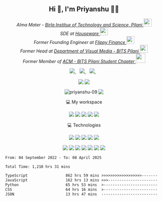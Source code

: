 
<h2 align='center'> Hi 👋, I'm Priyanshu 👨‍💻</h2>


<p align='center'><em>Alma Mater - <a href="https://www.bits-pilani.ac.in/">Birla Institue of Technology and Science, Pilani </a><img src="https://media.giphy.com/media/fYSnHlufseco8Fh93Z/giphy.gif" width="25"></br>SDE at <a href="https://houseware.io/">Houseware </a><img src="https://media.giphy.com/media/WUlplcMpOCEmTGBtBW/giphy.gif" width="25"></br>Former Founding Engineer at <a href="https://www.flippyfinance.com/">Flippy Finance </a><img src="https://media.giphy.com/media/WUlplcMpOCEmTGBtBW/giphy.gif" width="25"></br>Former Head at <a href="https://www.bits-dvm.org">Department of Visual Media - BITS Pilani </a><img src="https://media.giphy.com/media/WUlplcMpOCEmTGBtBW/giphy.gif" width="25"> </br> Former Member of <a href="http://bitsacm.acm.org/index.html">  ACM - BITS Pilani Student Chapter </a><img src="https://media.giphy.com/media/ZVik7pBtu9dNS/giphy.gif" width="30"> 
</em></p>


<!--
**priyanshu-09/priyanshu-09** is a ✨ _special_ ✨ repository because its `README.md` (this file) appears on your GitHub profile.### Hi there 👋

Sirius GIF 
<img align='right' src="https://media.giphy.com/media/3ErmSXChvkv5u/giphy.gif" width="300">

Github Link
<a href="https://github.com/priyanshu-09">
  <img src="https://img.shields.io/badge/GitHub-100000?style=for-the-badge&logo=github&logoColor=white" />
</a>&nbsp;&nbsp;

Here are some ideas to get you started:

- 🔭 I’m currently working on ...
- 🌱 I’m currently learning ...
- 👯 I’m looking to collaborate on ...
- 🤔 I’m looking for help with ...
- 💬 Ask me about ...
- 📫 How to reach me: ...
- 😄 Pronouns: ...
- ⚡ Fun fact: ...
-->

<p align='center'>
  <a href="mailto:f20190558@pilani.bits-pilani.ac.in">
    <img src="https://img.shields.io/badge/Gmail-D14836?style=for-the-badge&logo=gmail&logoColor=white" />
  </a>&nbsp;&nbsp;
   <a href="https://www.linkedin.com/in/priyanshu-3109/">
    <img src="https://img.shields.io/badge/linkedin-%230077B5.svg?&style=for-the-badge&logo=linkedin&logoColor=white" />
  </a>&nbsp;&nbsp;
  <a href="https://instagram.com/damn_sirius">
    <img src="https://img.shields.io/badge/instagram-%23E4405F.svg?&style=for-the-badge&logo=instagram&logoColor=white" />        
  </a>&nbsp;&nbsp;
   
</p>

<p align="center">
  <img align="center" src="https://img.shields.io/github/followers/priyanshu-09?style=social" />  
  <img align="center" src="https://visitor-badge.laobi.icu/badge?page_id=priyanshu-09.visitor-badge" />
</p>

<p align='center'><img align='center' src="https://github-readme-stats.vercel.app/api?username=priyanshu-09&show_icons=true&theme=gotham&count_private=true" alt="priyanshu-09" />
 <img align="center" src="https://github-readme-streak-stats.herokuapp.com/?user=priyanshu-09&theme=dark" /> 
</p>

<p align='center'>
  💻 My workspace<br/><br/>
  <img src="https://img.shields.io/badge/mac%20os-000000?style=for-the-badge&logo=macos&logoColor=F0F0F0" />
  <img src='https://img.shields.io/badge/Visual_Studio_Code-0078D4?style=for-the-badge&logo=visual%20studio%20code&logoColor=white' />
  <img src="https://img.shields.io/badge/M1%20Pro%20-%230071C5.svg?&style=for-the-badge&logo=apple&logoColor=white" />
  <img src="https://img.shields.io/badge/RAM-16GB-%230071C5.svg?&style=for-the-badge&logoColor=white" />
  <img src="https://img.shields.io/badge/iOS-000000?style=for-the-badge&logo=ios&logoColor=white" />
</p>

<p align='center'>
  💻 Technologies<br/><br/>
  <img src='https://img.shields.io/badge/Python-14354C?style=for-the-badge&logo=python&logoColor=white' />
  <img src='https://img.shields.io/badge/JavaScript-F7DF1E?style=for-the-badge&logo=javascript&logoColor=black' />
  <img src="https://img.shields.io/badge/typescript-%23007ACC.svg?style=for-the-badge&logo=typescript&logoColor=white" />
  <img src='https://img.shields.io/badge/HTML5-E34F26?style=for-the-badge&logo=html5&logoColor=white' />
  <img src='https://img.shields.io/badge/CSS3-1572B6?style=for-the-badge&logo=css3&logoColor=white' />
</p>
<p align='center'>
  <img src='https://img.shields.io/badge/React-20232A?style=for-the-badge&logo=react&logoColor=61DAFB' />
  <img src='https://img.shields.io/badge/RASPBERRY%20PI-C51A4A.svg?&style=for-the-badge&logo=raspberry%20pi&logoColor=white' />
  <img src='https://img.shields.io/badge/Node.js-43853D?style=for-the-badge&logo=node.js&logoColor=white' />
  <img src='https://img.shields.io/badge/Express.js-000000?style=for-the-badge&logo=express&logoColor=white' />
  <img src='https://img.shields.io/badge/React Native-20232A?style=for-the-badge&logo=react&logoColor=61DAFB' />
   <img src='https://img.shields.io/badge/Next-black?style=for-the-badge&logo=next.js&logoColor=white' />
  <img src='https://img.shields.io/badge/Sass-CC6699?style=for-the-badge&logo=sass&logoColor=white' />
  
</p>

<!--
<p align="center">
  <img align="center" src="https://github-readme-stats.vercel.app/api/wakatime?username=priyanshu-09&layout=compact&theme=dark" />  
</p> -->
<!--START_SECTION:waka-->

```txt
From: 04 September 2022 - To: 08 April 2025

Total Time: 1,210 hrs 31 mins

TypeScript                 862 hrs 59 mins >>>>>>>>>>>>>>>>>>-------   71.29 %
JavaScript                 162 hrs 13 mins >>>----------------------   13.40 %
Python                     65 hrs 53 mins  >------------------------   05.44 %
CSS                        64 hrs 16 mins  >------------------------   05.31 %
JSON                       13 hrs 47 mins  -------------------------   01.14 %
```

<!--END_SECTION:waka-->
